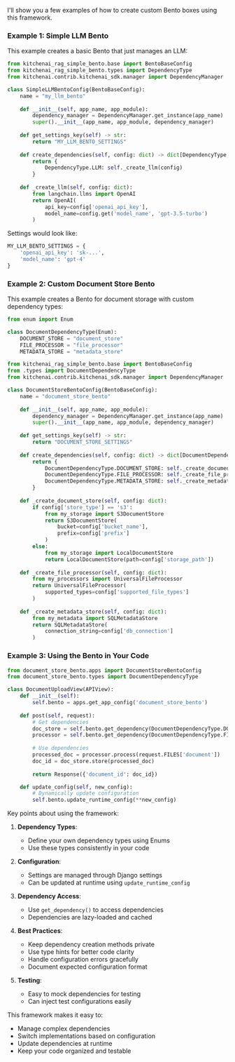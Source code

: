 I'll show you a few examples of how to create custom Bento boxes using this framework.

### Example 1: Simple LLM Bento
This example creates a basic Bento that just manages an LLM:

```python:my_llm_bento/apps.py
from kitchenai_rag_simple_bento.base import BentoBaseConfig
from kitchenai_rag_simple_bento.types import DependencyType
from kitchenai.contrib.kitchenai_sdk.manager import DependencyManager

class SimpleLLMBentoConfig(BentoBaseConfig):
    name = "my_llm_bento"
    
    def __init__(self, app_name, app_module):
        dependency_manager = DependencyManager.get_instance(app_name)
        super().__init__(app_name, app_module, dependency_manager)
    
    def get_settings_key(self) -> str:
        return "MY_LLM_BENTO_SETTINGS"
    
    def create_dependencies(self, config: dict) -> dict[DependencyType, Any]:
        return {
            DependencyType.LLM: self._create_llm(config)
        }
        
    def _create_llm(self, config: dict):
        from langchain.llms import OpenAI
        return OpenAI(
            api_key=config['openai_api_key'],
            model_name=config.get('model_name', 'gpt-3.5-turbo')
        )
```

Settings would look like:
```python:settings.py
MY_LLM_BENTO_SETTINGS = {
    'openai_api_key': 'sk-...',
    'model_name': 'gpt-4'
}
```

### Example 2: Custom Document Store Bento
This example creates a Bento for document storage with custom dependency types:

```python:document_store_bento/types.py
from enum import Enum

class DocumentDependencyType(Enum):
    DOCUMENT_STORE = "document_store"
    FILE_PROCESSOR = "file_processor"
    METADATA_STORE = "metadata_store"
```

```python:document_store_bento/apps.py
from kitchenai_rag_simple_bento.base import BentoBaseConfig
from .types import DocumentDependencyType
from kitchenai.contrib.kitchenai_sdk.manager import DependencyManager

class DocumentStoreBentoConfig(BentoBaseConfig):
    name = "document_store_bento"
    
    def __init__(self, app_name, app_module):
        dependency_manager = DependencyManager.get_instance(app_name)
        super().__init__(app_name, app_module, dependency_manager)
    
    def get_settings_key(self) -> str:
        return "DOCUMENT_STORE_SETTINGS"
    
    def create_dependencies(self, config: dict) -> dict[DocumentDependencyType, Any]:
        return {
            DocumentDependencyType.DOCUMENT_STORE: self._create_document_store(config),
            DocumentDependencyType.FILE_PROCESSOR: self._create_file_processor(config),
            DocumentDependencyType.METADATA_STORE: self._create_metadata_store(config)
        }
    
    def _create_document_store(self, config: dict):
        if config['store_type'] == 's3':
            from my_storage import S3DocumentStore
            return S3DocumentStore(
                bucket=config['bucket_name'],
                prefix=config['prefix']
            )
        else:
            from my_storage import LocalDocumentStore
            return LocalDocumentStore(path=config['storage_path'])
            
    def _create_file_processor(self, config: dict):
        from my_processors import UniversalFileProcessor
        return UniversalFileProcessor(
            supported_types=config['supported_file_types']
        )
        
    def _create_metadata_store(self, config: dict):
        from my_metadata import SQLMetadataStore
        return SQLMetadataStore(
            connection_string=config['db_connection']
        )
```

### Example 3: Using the Bento in Your Code

```python:my_app/views.py
from document_store_bento.apps import DocumentStoreBentoConfig
from document_store_bento.types import DocumentDependencyType

class DocumentUploadView(APIView):
    def __init__(self):
        self.bento = apps.get_app_config('document_store_bento')
        
    def post(self, request):
        # Get dependencies
        doc_store = self.bento.get_dependency(DocumentDependencyType.DOCUMENT_STORE)
        processor = self.bento.get_dependency(DocumentDependencyType.FILE_PROCESSOR)
        
        # Use dependencies
        processed_doc = processor.process(request.FILES['document'])
        doc_id = doc_store.store(processed_doc)
        
        return Response({'document_id': doc_id})

    def update_config(self, new_config):
        # Dynamically update configuration
        self.bento.update_runtime_config(**new_config)
```

Key points about using the framework:

1. **Dependency Types**:
   - Define your own dependency types using Enums
   - Use these types consistently in your code

2. **Configuration**:
   - Settings are managed through Django settings
   - Can be updated at runtime using `update_runtime_config`

3. **Dependency Access**:
   - Use `get_dependency()` to access dependencies
   - Dependencies are lazy-loaded and cached

4. **Best Practices**:
   - Keep dependency creation methods private
   - Use type hints for better code clarity
   - Handle configuration errors gracefully
   - Document expected configuration format

5. **Testing**:
   - Easy to mock dependencies for testing
   - Can inject test configurations easily

This framework makes it easy to:
- Manage complex dependencies
- Switch implementations based on configuration
- Update dependencies at runtime
- Keep your code organized and testable
